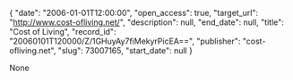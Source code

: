 {
  "date": "2006-01-01T12:00:00", 
  "open_access": true, 
  "target_url": "http://www.cost-ofliving.net/", 
  "description": null, 
  "end_date": null, 
  "title": "Cost of Living", 
  "record_id": "20060101T120000/Z/1GHuyAy7fiMekyrPicEA==", 
  "publisher": "cost-ofliving.net", 
  "slug": 73007165, 
  "start_date": null
}

None